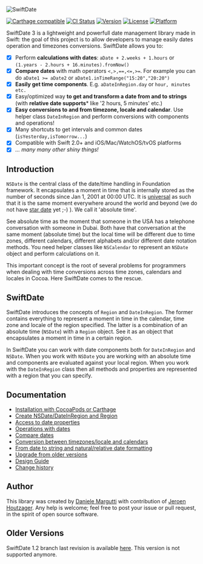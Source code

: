 ![SwiftDate](https://raw.githubusercontent.com/malcommac/SwiftDate/master/swiftdate-logo.png)

[![Carthage compatible](https://img.shields.io/badge/Carthage-compatible-4BC51D.svg?style=flat)](https://github.com/Carthage/Carthage) [![CI Status](https://travis-ci.org/malcommac/SwiftDate.svg)](https://travis-ci.org/malcommac/SwiftDate) [![Version](https://img.shields.io/cocoapods/v/SwiftDate.svg?style=flat)](http://cocoadocs.org/docsets/SwiftDate) [![License](https://img.shields.io/cocoapods/l/SwiftDate.svg?style=flat)](http://cocoadocs.org/docsets/SwiftDate) [![Platform](https://img.shields.io/cocoapods/p/SwiftDate.svg?style=flat)](http://cocoadocs.org/docsets/SwiftDate)

SwiftDate 3 is a lightweight and powerfull date management library made in Swift: the goal of this project is to allow developers to manage easily dates operation and timezones conversions. SwiftDate allows you to:
- [x] Perform **calculations with dates**: `aDate + 2.weeks + 1.hours` or `(1.years - 2.hours + 16.minutes).fromNow()`
- [x] **Compare dates** with math operators `<,>,==,<=,>=`. For example you can do `aDate1 >= aDate2` or `aDate1.inTimeRange("15:20","20:20")`
- [x] **Easily get time components**. E.g. `aDateInRegion.day` or `hour, minutes etc.`
- [x] Easy/optimized way **to get and transform a date from and to strings** (with **relative date supports*** like '2 hours, 5 minutes' etc.)
- [x] **Easy conversions to and from timezone, locale and calendar**. Use helper class `DateInRegion` and perform conversions with components and operations!
- [x] Many shortcuts to get intervals and common dates (`isYesterday,isTomorrow...`)
- [x] Compatible with Swift 2.0+ and iOS/Mac/WatchOS/tvOS platforms
- [x] _... many many other shiny things!_

## Introduction
`NSDate` is the central class of the date/time handling in Foundation framework. It encapsulates a moment in time that is  internally stored as the number of seconds since Jan 1, 2001 at 00:00 UTC. It is [universal](http://en.wikipedia.org/wiki/Coordinated_Universal_Time) as such that it is the same moment everywhere around the world and beyond (we do not have [star date](https://en.wikipedia.org/wiki/Stardate) yet ;-) ). We call it 'absolute time'.

See absolute time as the moment that someone in the USA has a telephone conversation with someone in Dubai. Both have that conversation at the same moment (absolute time) but the local time will be different due to time zones, different calendars, different alphabets and/or different date notation methods. You need helper classes like `NSCalendar` to represent an `NSDate` object and perform calculations on it.

This important concept is the root of several problems for programmers when dealing with time conversions across time zones, calendars and locales in Cocoa. Here SwiftDate comes to the rescue.

## SwiftDate

SwiftDate introduces the concepts of `Region` and `DateInRegion`. The former contains everything to represent a moment in time in the calendar, time zone and locale of the region specified. The latter is a combination of an absolute time (`NSDate`) with a `Region` object. See it as an object that encapsulates a moment in time in a certain region.

In SwiftDate you can work with date components both for `DateInRegion` and `NSDate`.
When you work with `NSDate` you are working with an absolute time and components are evaluated against your local region. When you work with the `DateInRegion` class then all methods and properties are represented with a region that you can specify.


## Documentation
- [Installation with CocoaPods or Carthage](./Documentation/0.Installation.md)
- [Create NSDate/DateInRegion and Region](./Documentation/1.CreateDates.md)
- [Access to date properties](./Documentation/2.InspectDates.md)
- [Operations with dates](./Documentation/3.OperationsWithDates.md)
- [Compare dates](./Documentation/4.CompareDates.md)
- [Conversion between timezones/locale and calendars](./Documentation/5.Conversions.md)
- [From date to string and natural/relative date formatting](./Documentation/6.DatesToString.md)
- [Upgrade from older versions](./Documentation/8.UpgradeGuide.md)
- [Design Guide](./Documentation/7.Design.md)
- [Change history](./CHANGELOG.md)


## Author
This library was created by [Daniele Margutti](https://github.com/malcommac) with contribution of [Jeroen Houtzager](https://github.com/Hout). Any help is welcome; feel free to post your issue or pull request, in the spirit of open source software.

## Older Versions
SwiftDate 1.2 branch last revision is available [here](https://github.com/malcommac/SwiftDate/releases/tag/1.2). This version is not supported anymore.
